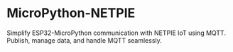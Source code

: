 # MicroPython-NETPIE
Simplify ESP32-MicroPython communication with NETPIE IoT using MQTT. Publish, manage data, and handle MQTT seamlessly.

